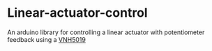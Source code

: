 # Linear-actuator-control

An arduino library for controlling a linear actuator with potentiometer feedback
using a [VNH5019](https://www.pololu.com/product/1451/specs)